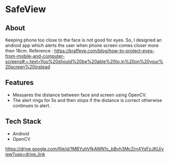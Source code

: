 
# SafeView

## About

Keeping phone too close to the face is not good for eyes.
So, I designed an android app which alerts the user when phone screen comes closer more then 18cm.
Reference : https://kraffeye.com/blog/how-to-protect-eyes-from-mobile-and-computer-screens#:~:text=You%20should%20be%20able%20to,in%20on%20your%20screen%20instead


## Features
- Mesuares the distance between face and screen using OpenCV.
- The alert rings for 5s and then stops if the distance is correct otherwise continues to alert.


## Tech Stack

- Android 
- OpenCV

https://drive.google.com/file/d/1MBYuhVfkAWN1c_bBvh3McZrn4YqFzJKU/view?usp=drive_link
    





